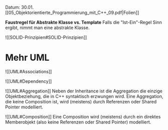 Datum: 30.01.
[[05_Objektorientierte_Programmierung_mit_C++_09.pdf|Folien]]

**Faustregel für Abstrakte Klasse vs. Template**
Falls die "Ist-Ein"-Regel Sinn ergibt, nimmt man eine abstrakte Klasse.

![[SOLID-Prinzipien#SOLID-Prinzipien]]

# Mehr UML
![[UML#Associations]]

![[UML#Dependency]]

![[UML#Aggregation]]
Neben der Inheritance ist die Aggregation die einzige Objektbeziehung, die in C++ syntaktisch erzwungen wird.
Eine Aggregation, die keine Composition ist, wird (meistens) durch Referenzen oder Shared Pointer modelliert.

![[UML#Composition]]
Eine Composition wird (meistens) durch ein direktes Memberobjekt (also keine Referenzen oder Shared Pointer) modelliert.